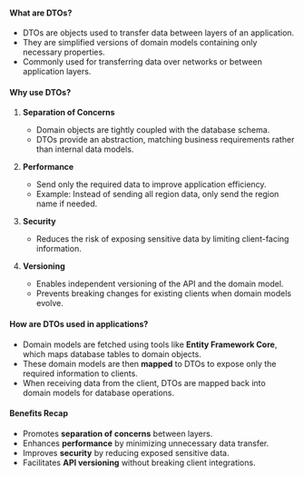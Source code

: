 

#### **What are DTOs?**  
- DTOs are objects used to transfer data between layers of an application.  
- They are simplified versions of domain models containing only necessary properties.  
- Commonly used for transferring data over networks or between application layers.  

#### **Why use DTOs?**  
1. **Separation of Concerns**  
   - Domain objects are tightly coupled with the database schema.  
   - DTOs provide an abstraction, matching business requirements rather than internal data models.  

2. **Performance**  
   - Send only the required data to improve application efficiency.  
   - Example: Instead of sending all region data, only send the region name if needed.  

3. **Security**  
   - Reduces the risk of exposing sensitive data by limiting client-facing information.  

4. **Versioning**  
   - Enables independent versioning of the API and the domain model.  
   - Prevents breaking changes for existing clients when domain models evolve.  

#### **How are DTOs used in applications?**  
- Domain models are fetched using tools like **Entity Framework Core**, which maps database tables to domain objects.  
- These domain models are then **mapped** to DTOs to expose only the required information to clients.  
- When receiving data from the client, DTOs are mapped back into domain models for database operations.  

#### **Benefits Recap**  
- Promotes **separation of concerns** between layers.  
- Enhances **performance** by minimizing unnecessary data transfer.  
- Improves **security** by reducing exposed sensitive data.  
- Facilitates **API versioning** without breaking client integrations.  

